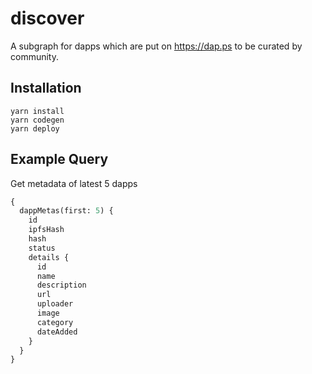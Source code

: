# discover
A subgraph for dapps which are put on https://dap.ps to be curated by community. 

## Installation
```
yarn install
yarn codegen
yarn deploy
```

## Example Query
Get metadata of latest 5 dapps
``` graphql
{
  dappMetas(first: 5) {
    id
    ipfsHash
    hash
    status
    details {
      id
      name
      description
      url
      uploader
      image
      category
      dateAdded
    }
  }
}
```

